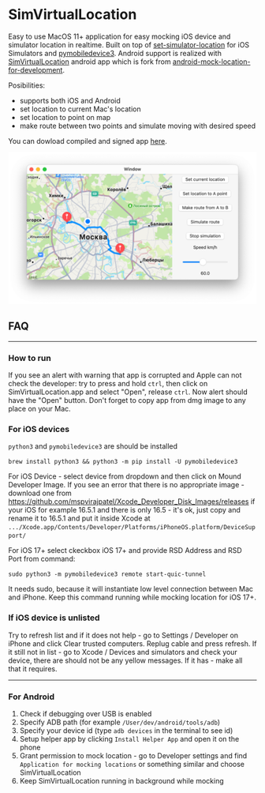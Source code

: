 # SimVirtualLocation

Easy to use MacOS 11+ application for easy mocking iOS device and simulator location in realtime. Built on top of  [set-simulator-location](https://github.com/MobileNativeFoundation/set-simulator-location) for iOS Simulators and [pymobiledevice3](https://github.com/doronz88/pymobiledevice3). Android support is realized with [SimVirtualLocation](https://github.com/nexron171/android-mock-location-for-development) android app which is fork from [android-mock-location-for-development](https://github.com/amotzte/android-mock-location-for-development).

Posibilities:
- supports both iOS and Android
- set location to current Mac's location
- set location to point on map
- make route between two points and simulate moving with desired speed

You can dowload compiled and signed app [here](https://github.com/nexron171/SimVirtualLocation/releases).

![App Screen Shot](https://raw.githubusercontent.com/nexron171/SimVirtualLocation/master/assets/screenshot.png)

## FAQ
---
### How to run
If you see an alert with warning that app is corrupted and Apple can not check the developer: try to press and hold `ctrl`, then click on SimVirtualLocation.app and select "Open", release `ctrl`. Now alert should have the "Open" button. Don't forget to copy app from dmg image to any place on your Mac.

### For iOS devices
`python3` and `pymobiledevice3` are should be installed

```shell
brew install python3 && python3 -m pip install -U pymobiledevice3
```

For iOS Device - select device from dropdown and then click on Mound Developer Image. If you see an error that there is no appropriate image - download one from https://github.com/mspvirajpatel/Xcode_Developer_Disk_Images/releases if your iOS for example 16.5.1 and there is only 16.5 - it's ok, just copy and rename it to 16.5.1 and put it inside Xcode at `.../Xcode.app/Contents/Developer/Platforms/iPhoneOS.platform/DeviceSupport/`

For iOS 17+ select ckeckbox iOS 17+ and provide RSD Address and RSD Port from command:
```shell
sudo python3 -m pymobiledevice3 remote start-quic-tunnel
```
It needs sudo, because it will instantiate low level connection between Mac and iPhone. Keep this command running while mocking location for iOS 17+.

### If iOS device is unlisted

Try to refresh list and if it does not help - go to Settings / Developer on iPhone and click Clear trusted computers. Replug cable and press refresh. If it still not in list - go to Xcode / Devices and simulators and check your device, there are should not be any yellow messages. If it has - make all that it requires.

---
### For Android
1. Check if debugging over USB is enabled
1. Specify ADB path (for example `/User/dev/android/tools/adb`)
1. Specify your device id (type `adb devices` in the terminal to see id)
1. Setup helper app by clicking `Install Helper App` and open it on the phone
1. Grant permission to mock location - go to Developer settings and find `Application for mocking locations` or something similar and choose SimVirtualLocation
1. Keep SimVirtualLocation running in background while mocking
